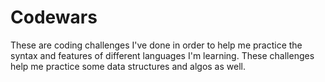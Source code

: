 # Codewars
These are coding challenges I've done in order to help me practice the syntax and features of different languages I'm learning. These challenges help me practice some data structures and algos as well.
